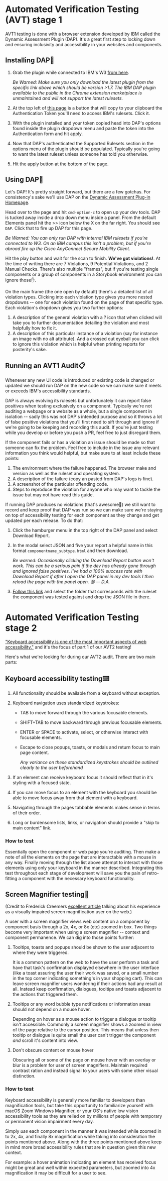 # Automated Verification Testing (AVT) stage 1

AVT1 testing is done with a browser extension developed by IBM called the
Dynamic Assessment Plugin (DAP). It's a great first step to locking down and
ensuring inclusivity and accessibility in your websites and components.

## Installing DAP🔧

1. Grab the plugin while connected to IBM's W3
   [from here](https://ibm.biz/BdYkWF).

   _Be Warned: Make sure you only download the latest plugin from the specific
   link above which should be version >1.7. The IBM DAP plugin available to the
   public in the Chrome extension marketplace is unmaintained and will not
   support the latest rulesets._

2. At the top left of [this page](https://ibm.biz/BdYkML) is a button that will
   copy to your clipboard the Authentication Token you'll need to access IBM's
   rulesets. Click it.
3. With the plugin installed and your token copied head into DAP's options found
   inside the plugin dropdown menu and paste the token into the Authentication
   form and hit apply.
4. Now that DAP's authenticated the Supported Rulesets section in the options
   menu of the plugin should be populated. Typically you're going to want the
   latest ruleset unless someone has told you otherwise.
5. Hit the apply button at the bottom of the page.

## Using DAP👷

Let's DAP! It's pretty straight forward, but there are a few gotchas. For
consistency's sake we'll use DAP on the
[Dynamic Assessment Plug-in Homepage](https://ibm.biz/BdYkM9).

Head over to the page and hit `cmd-option-c` to open up your dev tools. DAP is
tucked away inside a drop down menu inside a panel. From the default Elements
panel hit the >> icon below the X on the far right. You should see `DAP`. Click
that to fire up DAP for this page.

_Be Warned: You can only run DAP with internal IBM rulesets if you're connected
to W3. On an IBM campus this isn't a problem, but if you're abroad fire up the
Cisco AnyConnect Secure Mobility Client._

Hit the play button and wait for the scan to finish. **We've got violations!**.
At the time of writing there are 7 Violations, 9 Potential Violations, and 2
Manual Checks. There's also multiple "frames", but if you're testing single
components or a group of components in a Storybook environment you can ignore
those✋.

On the main frame (the one open by default) there's a detailed list of all
violation types. Clicking into each violation type gives you more nested
dropdowns -- one for each violation found on the page of that specific type.
Each violation's dropdown gives you two further options:

1.  A description of the general violation with a ? icon that when clicked will
    take you to further documentation detailing the violation and most helpfully
    how to fix it.
2.  A description of this particular instance of a violation (say for instance
    an image with no alt attribute). And a crossed out eyeball you can click to
    ignore this violation which is helpful when printing reports for posterity's
    sake.

## Running an AVT1 Audit📋

Whenever any new UI code is introduced or existing code is changed or updated we
should run DAP on the new code so we can make sure it meets or exceeds IBM's
accessibility standards.

DAP is always evolving its rulesets but unfortunately it can report false
positives when testing exclusively on a component. Typically we're not auditing
a webpage or a website as a whole, but a single component in isolation -- sadly
this was not DAP's intended purpose and so it throws a lot of false positive
violations that you'll first need to sift through and ignore if we're going to
be keeping and recording this audit. If you're just testing while you develop or
before you push a PR, feel free to just disregard them.

If the component fails or has a violation an issue should be made so that
someone can fix the problem. Feel free to include in the issue any relevant
information you think would helpful, but make sure to at least include these
points:

1. The environment where the failure happened. The browser make and version as
   well as the ruleset and operating system.
2. A description of the failure (copy an pasted from DAP's logs is fine).
3. A screenshot of the particular offending code.
4. Steps to reproduce the violation for anyone who may want to tackle the issue
   but may not have read this guide.

If running DAP produces no violations (that's awesome🎉) we still want to record
and keep proof that DAP was run so we can make sure we're staying on top of
accessibility testing for each component as they change and get updated per each
release. To do that:

1. Click the hamburger menu in the top right of the DAP panel and select
   Download Report.
2. In the modal select JSON and five your report a helpful name in this format
   `componentname_subtype.html` and then download.

   _Be warned: Occasionally clicking the Download Report button won't work. This
   can be a serious pain if the dev has already gone through and ignored false
   positives. I've had a 100% success rate with Download Report if after I open
   the DAP panel in my dev tools I then reload the page with the panel open. 😞
   -- D.A._

3. [Follow this link](https://ibm.biz/BdYkMA) and select the folder that
   corresponds with the ruleset the component was tested against and drop the
   JSON file in there.

# Automated Verification Testing stage 2

["Keyboard accessibility is one of the most important aspects of web accessibility."](https://webaim.org/techniques/keyboard/)
and it's the focus of part 1 of our AVT2 testing!

Here's what we're looking for during our AVT2 audit. There are two main parts:

## Keyboard accessibility testing⌨️

1. All functionality should be available from a keyboard without exception.
2. Keyboard navigation uses standardized keystrokes:

   - TAB to move forward through the various focusable elements.
   - SHIFT+TAB to move backward through previous focusable elements.
   - ENTER or SPACE to activate, select, or otherwise interact with focusable
     elements.
   - Escape to close popups, toasts, or modals and return focus to main page
     content.

     _Any variance on these standardized keystrokes should be outlined clearly
     to the user beforehand_

3. If an element can receive keyboard focus it should reflect that in it's
   styling with a focused state.
4. If you can move focus to an element with the keyboard you should be able to
   move focus away from that element with a keyboard.
5. Navigating through the pages tabbable elements makes sense in terms of their
   order.
6. Long or burdensome lists, links, or navigation should provide a "skip to main
   content" link.

### How to test

Essentially open the component or web page you're auditing. Then make a note of
all the elements on the page that are interactable with a mouse in any way.
Finally moving through the list above attempt to interact with those elements
using only your keyboard in the manner described. Integrating this test
throughout each stage of development will save you the pain of retro-fitting a
component with the necessary keyboard functionality.

## Screen Magnifier testing🔎

(Credit to Frederick Creemers
[excellent article](https://dev.to/_bigblind/how-to-make-your-website-accessible-to-people-who-use-a-screen-magnifier)
talking about his experience as a visually impaired screen magnification user on
the web.)

A user with a screen magnifier views web content on a component by component
basis through a 2x, 4x, or 8x (etc) zoomed in box. Two things become very
important when using a screen magnifier -- context and component permanence. We
can dig into those points further:

1. Tooltips, toasts and popups should be shown to the user adjacent to where
   they were triggered.

   It is a common pattern on the web to have the user perform a task and have
   that task's confirmation displayed elsewhere in the user interface (like a
   toast assuring the user their work was saved, or a small number in the top
   corner indicating something's in your shopping cart). This can leave screen
   magnifier users wondering if their actions had any result at all. Instead
   keep confirmation, dialogues, tooltips and toasts adjacent to the actions
   that triggered them.

2. Tooltips or any word bubble type notifications or information areas should
   not depend on a mouse hover.

   Depending on hover as a mouse action to trigger a dialogue or tooltip isn't
   accessible. Commonly a screen magnifier shows a zoomed in view of the page
   relative to the cursor position. This means that unless then tooltip or
   dialogue is quite small the user can't trigger the component _and_ scroll
   it's content into view.

3. Don't obscure content on mouse hover

   Obscuring all or some of the page on mouse hover with an overlay or blur is a
   problem for user of screen magnifiers. Maintain required contrast ration and
   instead signal to your users with some other visual distinction.

### How to test

Keyboard accessibility is generally more familiar to developers than
magnification tools, but take this opportunity to familiarize yourself with
macOS Zoom Windows Magnifier, or your OS's native low vision accessibility tools
as they are relied on by millions of people with temporary or permanent vision
impairment every day.

Simply _use_ each component in the manner it was intended while zoomed in to 2x,
4x, and finally 8x magnification while taking into consideration the points
mentioned above. Along with the three points mentioned above keep in mind more
broad accessibility rules that are in question given this new context.

For example: a hover animation indicating an element has received focus might be
great and well within expected parameters, but zoomed into 4x magnification it
may be difficult for a user to see.
